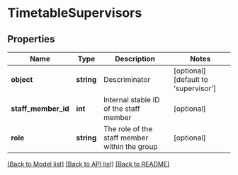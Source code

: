 # TimetableSupervisors

## Properties
Name | Type | Description | Notes
------------ | ------------- | ------------- | -------------
**object** | **string** | Descriminator | [optional] [default to 'supervisor']
**staff_member_id** | **int** | Internal stable ID of the staff member | [optional] 
**role** | **string** | The role of the staff member within the group | [optional] 

[[Back to Model list]](../README.md#documentation-for-models) [[Back to API list]](../README.md#documentation-for-api-endpoints) [[Back to README]](../README.md)


